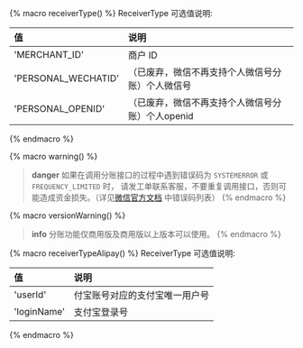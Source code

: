 {% macro receiverType() %}
ReceiverType 可选值说明:

| 值                    | 说明       |
| :-------------------- | :--------- |
| 'MERCHANT_ID'         | 商户 ID    |
| 'PERSONAL_WECHATID'   | （已废弃，微信不再支持个人微信号分账）个人微信号 |
| 'PERSONAL_OPENID'     | （已废弃，微信不再支持个人微信号分账）个人openid |
{% endmacro %}

{% macro warning() %}
> **danger**
> 如果在调用分账接口的过程中遇到错误码为 `SYSTEMERROR` 或 `FREQUENCY_LIMITED` 时，
> 请发工单联系客服，不要重复调用接口，否则可能造成资金损失。（详见[微信官方文档](https://pay.weixin.qq.com/wiki/doc/api/allocation.php?chapter=27_1&index=1) 中错误码列表）
{% endmacro %}


{% macro versionWarning() %}
> **info**
> 分账功能仅商用版及商用版以上版本可以使用。
{% endmacro %}

{% macro receiverTypeAlipay() %}
ReceiverType 可选值说明:

| 值                    | 说明       |
| :-------------------- | :--------- |
| 'userId'              | 付宝账号对应的支付宝唯一用户号    |
| 'loginName'           | 支付宝登录号 |
{% endmacro %}

